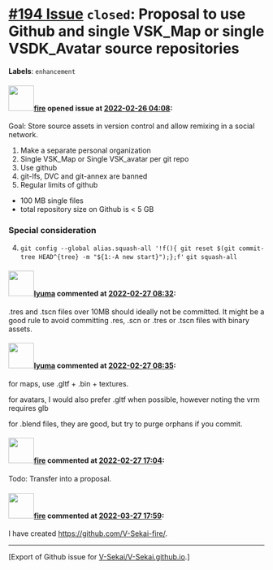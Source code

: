 # [\#194 Issue](https://github.com/V-Sekai/V-Sekai.github.io/issues/194) `closed`: Proposal to use Github and single VSK_Map or single VSDK_Avatar source repositories
**Labels**: `enhancement`


#### <img src="https://avatars.githubusercontent.com/u/32321?u=c2e06a3d2b49a467aa907e54aa259516440267cc&v=4" width="50">[fire](https://github.com/fire) opened issue at [2022-02-26 04:08](https://github.com/V-Sekai/V-Sekai.github.io/issues/194):

Goal: Store source assets in version control and allow remixing in a social network. 

1. Make a separate personal organization
1. Single VSK_Map or Single VSK_avatar per git repo
1. Use github
2. git-lfs, DVC and git-annex are banned
3. Regular limits of github 
  * 100 MB single files
  * total repository size on Github is < 5 GB
 
### Special consideration

4. `git config --global alias.squash-all '!f(){ git reset $(git commit-tree HEAD^{tree} -m "${1:-A new start}");};f'` `git squash-all`

#### <img src="https://avatars.githubusercontent.com/u/39946030?v=4" width="50">[lyuma](https://github.com/lyuma) commented at [2022-02-27 08:32](https://github.com/V-Sekai/V-Sekai.github.io/issues/194#issuecomment-1053361937):

.tres and .tscn files over 10MB should ideally not be committed. It might be a good rule to avoid committing .res, .scn or .tres or .tscn files with binary assets.

#### <img src="https://avatars.githubusercontent.com/u/39946030?v=4" width="50">[lyuma](https://github.com/lyuma) commented at [2022-02-27 08:35](https://github.com/V-Sekai/V-Sekai.github.io/issues/194#issuecomment-1053365154):

for maps, use .gltf + .bin + textures.

for avatars, I would also prefer .gltf when possible, however noting the vrm requires glb

for .blend files, they are good, but try to purge orphans if you commit.

#### <img src="https://avatars.githubusercontent.com/u/32321?u=c2e06a3d2b49a467aa907e54aa259516440267cc&v=4" width="50">[fire](https://github.com/fire) commented at [2022-02-27 17:04](https://github.com/V-Sekai/V-Sekai.github.io/issues/194#issuecomment-1053616743):

Todo: Transfer into a proposal.

#### <img src="https://avatars.githubusercontent.com/u/32321?u=c2e06a3d2b49a467aa907e54aa259516440267cc&v=4" width="50">[fire](https://github.com/fire) commented at [2022-03-27 17:59](https://github.com/V-Sekai/V-Sekai.github.io/issues/194#issuecomment-1079984733):

I have created https://github.com/V-Sekai-fire/.


-------------------------------------------------------------------------------



[Export of Github issue for [V-Sekai/V-Sekai.github.io](https://github.com/V-Sekai/V-Sekai.github.io).]
